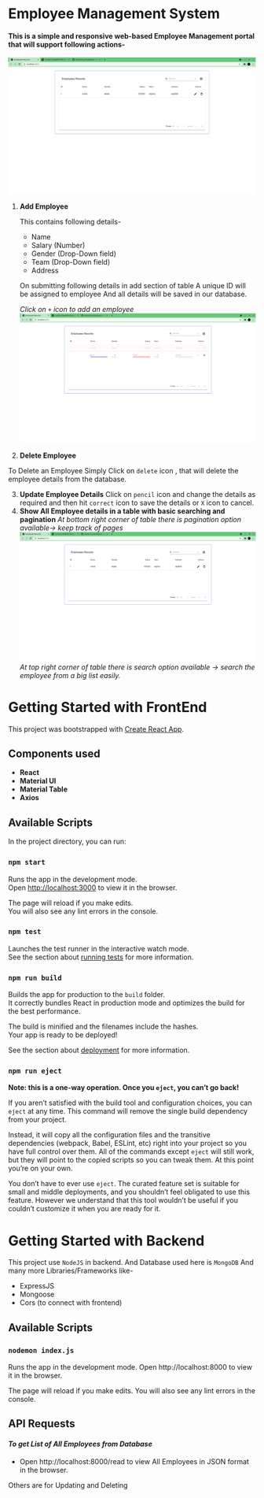 # Employee Management System

#### This is a simple and responsive web-based Employee Management portal that will support following actions-

![UI](./client/public/normal.png)

1. **Add Employee**

   This contains following details-

   - Name
   - Salary (Number)
   - Gender (Drop-Down field)
   - Team (Drop-Down field)
   - Address

   On submitting following details in add section of table A unique ID will be assigned to employee And all details will be saved in our database.

   _Click on `+` icon to add an employee_
   ![Photo](./client/public/Add.png)

2. **Delete Employee**

To Delete an Employee Simply Click on `delete` icon , that will delete the employee details from the database.

3. **Update Employee Details**
   Click on `pencil` icon and change the details as required and then hit `correct` icon to save the details or `X` icon to cancel.
4. **Show All Employee details in a table with basic searching and pagination**
   _At bottom right corner of table there is pagination option available-> keep track of pages_
   ![normal](./client/public/normal.png)
   _At top right corner of table there is search option available -> search the employee from a big list easily._

# Getting Started with FrontEnd

This project was bootstrapped with [Create React App](https://github.com/facebook/create-react-app).

## Components used

- **React**
- **Material UI**
- **Material Table**
- **Axios**

## Available Scripts

In the project directory, you can run:

### `npm start`

Runs the app in the development mode.\
Open [http://localhost:3000](http://localhost:3000) to view it in the browser.

The page will reload if you make edits.\
You will also see any lint errors in the console.

### `npm test`

Launches the test runner in the interactive watch mode.\
See the section about [running tests](https://facebook.github.io/create-react-app/docs/running-tests) for more information.

### `npm run build`

Builds the app for production to the `build` folder.\
It correctly bundles React in production mode and optimizes the build for the best performance.

The build is minified and the filenames include the hashes.\
Your app is ready to be deployed!

See the section about [deployment](https://facebook.github.io/create-react-app/docs/deployment) for more information.

### `npm run eject`

**Note: this is a one-way operation. Once you `eject`, you can’t go back!**

If you aren’t satisfied with the build tool and configuration choices, you can `eject` at any time. This command will remove the single build dependency from your project.

Instead, it will copy all the configuration files and the transitive dependencies (webpack, Babel, ESLint, etc) right into your project so you have full control over them. All of the commands except `eject` will still work, but they will point to the copied scripts so you can tweak them. At this point you’re on your own.

You don’t have to ever use `eject`. The curated feature set is suitable for small and middle deployments, and you shouldn’t feel obligated to use this feature. However we understand that this tool wouldn’t be useful if you couldn’t customize it when you are ready for it.

# Getting Started with Backend

This project use `NodeJS` in backend.
And Database used here is `MongoDB`
And many more Libraries/Frameworks like-

- ExpressJS
- Mongoose
- Cors (to connect with frontend)

## Available Scripts

### `nodemon index.js`

Runs the app in the development mode.
Open http://localhost:8000 to view it in the browser.

The page will reload if you make edits.
You will also see any lint errors in the console.

## API Requests

#### _To get List of All Employees from Database_

- Open http://localhost:8000/read to view All Employees in JSON format in the browser.

Others are for Updating and Deleting
